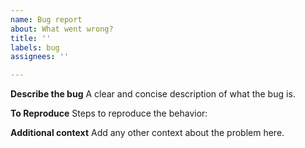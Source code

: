 ```yaml
---
name: Bug report
about: What went wrong?
title: ''
labels: bug
assignees: ''

---
```


**Describe the bug**
A clear and concise description of what the bug is.

**To Reproduce**
Steps to reproduce the behavior:

**Additional context**
Add any other context about the problem here.
